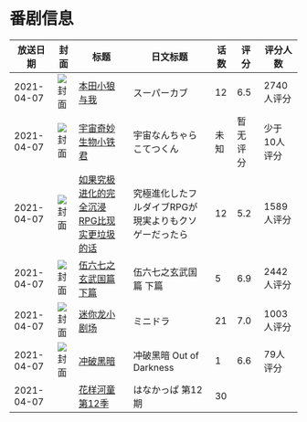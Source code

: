 # 番剧信息

|放送日期|封面|标题|日文标题|话数|评分|评分人数|
|---|---|---|---|---|---|---|
|2021-04-07|![封面](https://lain.bgm.tv/pic/cover/c/1a/de/294337_w4y8P.jpg)|[本田小狼与我](https://bangumi.tv/subject/294337)|スーパーカブ|12|6.5|2740人评分|
|2021-04-07|![封面](https://lain.bgm.tv/pic/cover/c/6d/0a/316893_VmH1a.jpg)|[宇宙奇妙生物小铁君](https://bangumi.tv/subject/316893)|宇宙なんちゃら こてつくん|未知|暂无评分|少于10人评分|
|2021-04-07|![封面](https://lain.bgm.tv/pic/cover/c/6c/16/321407_YN7l2.jpg)|[如果究极进化的完全沉浸RPG比现实更垃圾的话](https://bangumi.tv/subject/321407)|究極進化したフルダイブRPGが現実よりもクソゲーだったら|12|5.2|1589人评分|
|2021-04-07|![封面](https://lain.bgm.tv/pic/cover/c/75/71/329160_pbW8d.jpg)|[伍六七之玄武国篇 下篇](https://bangumi.tv/subject/329160)|伍六七之玄武国篇 下篇|5|6.9|2442人评分|
|2021-04-07|![封面](https://lain.bgm.tv/pic/cover/c/8a/6b/332570_s0Z33.jpg)|[迷你龙小剧场](https://bangumi.tv/subject/332570)|ミニドラ|21|7.0|1003人评分|
|2021-04-07|![封面](https://lain.bgm.tv/pic/cover/c/05/ba/333169_gN9Jc.jpg)|[冲破黑暗](https://bangumi.tv/subject/333169)|冲破黑暗 Out of Darkness|1|6.6|79人评分|
|2021-04-07||[花样河童 第12季](https://bangumi.tv/subject/414743)|はなかっぱ 第12期|30|||
